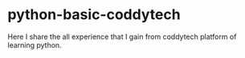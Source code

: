 # python-basic-coddytech
Here I share the all experience that I gain from coddytech platform of learning python.
